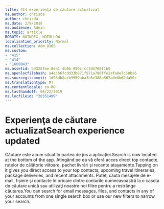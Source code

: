 ```yaml
---
title: 414 experienţa de căutare actualizat
ms.author: chrisda
author: chrisda
ms.date: 2/9/2018
ms.audience: Admin
ms.topic: article
ROBOTS: NOINDEX, NOFOLLOW
localization_priority: Normal
ms.collection: Adm_O365
ms.custom:
- "415"
- "414"
- "1600043"
ms.assetid: bd328fee-8ea1-4b0b-930c-cc3d3765f1b9
ms.openlocfilehash: a4ecb6fcdd33b871f971a788ffe2afa8e7c50ba6
ms.sourcegitcommit: 1d98db8acb9959aba3b5e308a567ade6b62da56c
ms.translationtype: MT
ms.contentlocale: ro-RO
ms.lasthandoff: 08/22/2019
ms.locfileid: "36551499"
---
```

# <a name="search-experience-updated"></a><span data-ttu-id="4839a-102">Experienţa de căutare actualizat</span><span class="sxs-lookup"><span data-stu-id="4839a-102">Search experience updated</span></span>

<span data-ttu-id="4839a-103">Căutare este acum situat în partea de jos a aplicaţiei.</span><span class="sxs-lookup"><span data-stu-id="4839a-103">Search is now located at the bottom of the app.</span></span> <span data-ttu-id="4839a-104">Atingând pe ea vă oferă acces direct top contacte, rutelor de călătorie viitoare, pachet livrări şi recente ataşamente.</span><span class="sxs-lookup"><span data-stu-id="4839a-104">Tapping on it gives you direct access to your top contacts, upcoming travel itineraries, package deliveries, and recent attachments.</span></span> <span data-ttu-id="4839a-105">Puteţi căuta mesajele de e-mail, fişiere şi contacte în oricare dintre conturile dumneavoastră la o caseta de căutare unică sau utilizaţi noastre noi filtre pentru a restrânge căutarea.</span><span class="sxs-lookup"><span data-stu-id="4839a-105">You can search for email messages, files, and contacts in any of your accounts from one single search box or use our new filters to narrow your search.</span></span>
